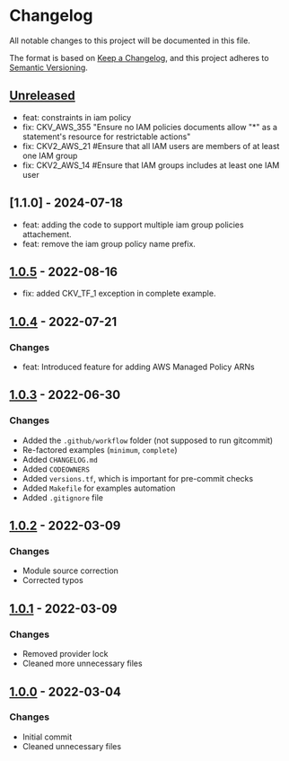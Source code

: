 # Changelog
All notable changes to this project will be documented in this file.

The format is based on [Keep a Changelog](https://keepachangelog.com/en/1.0.0/),
and this project adheres to [Semantic Versioning](https://semver.org/spec/v2.0.0.html).

## [Unreleased]
- feat: constraints in iam policy
- fix: CKV_AWS_355 "Ensure no IAM policies documents allow "*" as a statement's resource for restrictable actions"
- fix: CKV2_AWS_21 #Ensure that all IAM users are members of at least one IAM group
- fix: CKV2_AWS_14 #Ensure that IAM groups includes at least one IAM user

## [1.1.0] - 2024-07-18
- feat: adding the code to support multiple iam group policies attachement.
- feat: remove the iam group policy name prefix.

## [1.0.5] - 2022-08-16
- fix: added CKV_TF_1 exception in complete example.

## [1.0.4] - 2022-07-21
### Changes
- feat: Introduced feature for adding AWS Managed Policy ARNs

## [1.0.3] - 2022-06-30
### Changes
- Added the `.github/workflow` folder (not supposed to run gitcommit)
- Re-factored examples (`minimum`, `complete`)
- Added `CHANGELOG.md`
- Added `CODEOWNERS`
- Added `versions.tf`, which is important for pre-commit checks
- Added `Makefile` for examples automation
- Added `.gitignore` file

## [1.0.2] - 2022-03-09
### Changes
- Module source correction
- Corrected typos

## [1.0.1] - 2022-03-09
### Changes
- Removed provider lock
- Cleaned more unnecessary files

## [1.0.0] - 2022-03-04
### Changes
- Initial commit
- Cleaned unnecessary files

[Unreleased]: https://github.com/boldlink/terraform-aws-iam-group/compare/1.1.0...HEAD
[1.0.0]: https://github.com/boldlink/terraform-aws-iam-group/releases/tag/1.0.5
[1.0.0]: https://github.com/boldlink/terraform-aws-iam-group/releases/tag/1.0.0
[1.0.1]: https://github.com/boldlink/terraform-aws-iam-group/releases/tag/1.0.1
[1.0.2]: https://github.com/boldlink/terraform-aws-iam-group/releases/tag/1.0.2
[1.0.3]: https://github.com/boldlink/terraform-aws-iam-group/releases/tag/1.0.3
[1.0.4]: https://github.com/boldlink/terraform-aws-iam-group/releases/tag/1.0.4
[1.0.5]: https://github.com/boldlink/terraform-aws-iam-group/releases/tag/1.0.5
